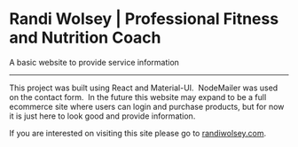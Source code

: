 <h1>Randi Wolsey | Professional Fitness and Nutrition Coach</h1>
<p>A basic website to provide service information</p>
<hr>
<p>This project was built using React and Material-UI. &nbsp;NodeMailer was used on the contact form. &nbsp;In the future this website may expand to be a full ecommerce site where users can login and purchase products, but for now it is just here to look good and provide information.</p>
<p>If you are interested on visiting this site please go to <a href="http://randiwolsey.com/#/" target="_blank" rel="noopener noreferrer">randiwolsey.com</a>.</p>